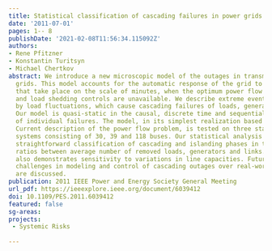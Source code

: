 ```yaml
---
title: Statistical classification of cascading failures in power grids
date: '2011-07-01'
pages: 1-- 8
publishDate: '2021-02-08T11:56:34.115092Z'
authors:
- Rene Pfitzner
- Konstantin Turitsyn
- Michael Chertkov
abstract: We introduce a new microscopic model of the outages in transmission power
  grids. This model accounts for the automatic response of the grid to load fluctuations
  that take place on the scale of minutes, when the optimum power flow adjustments
  and load shedding controls are unavailable. We describe extreme events, initiated
  by load fluctuations, which cause cascading failures of loads, generators and lines.
  Our model is quasi-static in the causal, discrete time and sequential resolution
  of individual failures. The model, in its simplest realization based on the Directed
  Current description of the power flow problem, is tested on three standard IEEE
  systems consisting of 30, 39 and 118 buses. Our statistical analysis suggests a
  straightforward classification of cascading and islanding phases in terms of the
  ratios between average number of removed loads, generators and links. The analysis
  also demonstrates sensitivity to variations in line capacities. Future research
  challenges in modeling and control of cascading outages over real-world power networks
  are discussed.
publication: 2011 IEEE Power and Energy Society General Meeting
url_pdf: https://ieeexplore.ieee.org/document/6039412
doi: 10.1109/PES.2011.6039412
featured: false
sg-areas:
projects: 
 - Systemic Risks
 
---
```


